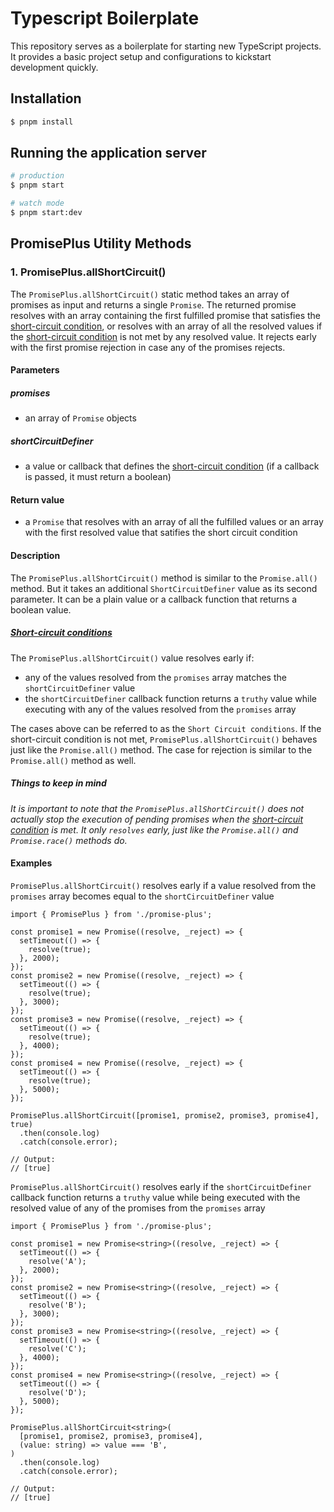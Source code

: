 # Typescript Boilerplate

This repository serves as a boilerplate for starting new TypeScript projects. It provides a basic project setup and configurations to kickstart development quickly.

## Installation

```bash
$ pnpm install
```

## Running the application server

```bash
# production
$ pnpm start

# watch mode
$ pnpm start:dev
```

## PromisePlus Utility Methods

### 1. PromisePlus.allShortCircuit()

The `PromisePlus.allShortCircuit()` static method takes an array of promises as input and returns a single `Promise`. The returned promise resolves with an array containing the first fulfilled promise that satisfies the [short-circuit condition](#short-circuit-conditions), or resolves with an array of all the resolved values if the [short-circuit condition](#short-circuit-conditions) is not met by any resolved value. It rejects early with the first promise rejection in case any of the promises rejects.

#### Parameters

##### promises

- an array of `Promise` objects

##### shortCircuitDefiner

- a value or callback that defines the [short-circuit condition](#short-circuit-conditions) (if a callback is passed, it must return a boolean)

#### Return value

- a `Promise` that resolves with an array of all the fulfilled values or an array with the first resolved value that satifies the short circuit condition

#### Description

The `PromisePlus.allShortCircuit()` method is similar to the `Promise.all()` method. But it takes an additional `ShortCircuitDefiner` value as its second parameter. It can be a plain value or a callback function that returns a boolean value.

##### [Short-circuit conditions](#short-circuit-conditions)

The `PromisePlus.allShortCircuit()` value resolves early if:

- any of the values resolved from the `promises` array matches the `shortCircuitDefiner` value
- the `shortCircuitDefiner` callback function returns a `truthy` value while executing with any of the values resolved from the `promises` array

The cases above can be referred to as the `Short Circuit conditions`.
If the short-circuit condition is not met, `PromisePlus.allShortCircuit()` behaves just like the `Promise.all()` method. The case for rejection is similar to the `Promise.all()` method as well.

##### Things to keep in mind

_It is important to note that the `PromisePlus.allShortCircuit()` does not actually stop the execution of pending promises when the [short-circuit condition](#short-circuit-conditions) is met. It only `resolves` early, just like the `Promise.all()` and `Promise.race()` methods do._

#### Examples

`PromisePlus.allShortCircuit()` resolves early if a value resolved from the `promises` array becomes equal to the `shortCircuitDefiner` value

```JS
import { PromisePlus } from './promise-plus';

const promise1 = new Promise((resolve, _reject) => {
  setTimeout(() => {
    resolve(true);
  }, 2000);
});
const promise2 = new Promise((resolve, _reject) => {
  setTimeout(() => {
    resolve(true);
  }, 3000);
});
const promise3 = new Promise((resolve, _reject) => {
  setTimeout(() => {
    resolve(true);
  }, 4000);
});
const promise4 = new Promise((resolve, _reject) => {
  setTimeout(() => {
    resolve(true);
  }, 5000);
});

PromisePlus.allShortCircuit([promise1, promise2, promise3, promise4], true)
  .then(console.log)
  .catch(console.error);

// Output:
// [true]

```

`PromisePlus.allShortCircuit()` resolves early if the `shortCircuitDefiner` callback function returns a `truthy` value while being executed with the resolved value of any of the promises from the `promises` array

```JS
import { PromisePlus } from './promise-plus';

const promise1 = new Promise<string>((resolve, _reject) => {
  setTimeout(() => {
    resolve('A');
  }, 2000);
});
const promise2 = new Promise<string>((resolve, _reject) => {
  setTimeout(() => {
    resolve('B');
  }, 3000);
});
const promise3 = new Promise<string>((resolve, _reject) => {
  setTimeout(() => {
    resolve('C');
  }, 4000);
});
const promise4 = new Promise<string>((resolve, _reject) => {
  setTimeout(() => {
    resolve('D');
  }, 5000);
});

PromisePlus.allShortCircuit<string>(
  [promise1, promise2, promise3, promise4],
  (value: string) => value === 'B',
)
  .then(console.log)
  .catch(console.error);

// Output:
// [true]
```
